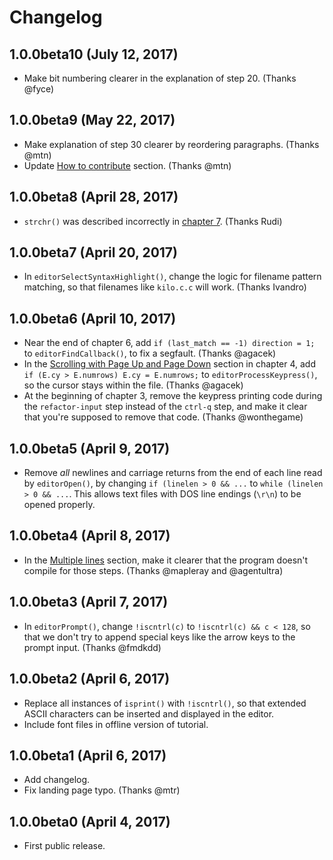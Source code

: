 # Changelog

## 1.0.0beta10 (July 12, 2017)

* Make bit numbering clearer in the explanation of step 20. (Thanks @fyce)

## 1.0.0beta9 (May 22, 2017)

* Make explanation of step 30 clearer by reordering paragraphs. (Thanks @mtn)
* Update [How to contribute](http://viewsourcecode.org/snaptoken/kilo/08.appendices.html#how-to-contribute)
  section. (Thanks @mtn)

## 1.0.0beta8 (April 28, 2017)

* `strchr()` was described incorrectly in
  [chapter 7](http://viewsourcecode.org/snaptoken/kilo/07.syntaxHighlighting.html#colorful-numbers).
  (Thanks Rudi)

## 1.0.0beta7 (April 20, 2017)

* In `editorSelectSyntaxHighlight()`, change the logic for filename pattern
  matching, so that filenames like `kilo.c.c` will work. (Thanks Ivandro)

## 1.0.0beta6 (April 10, 2017)

* Near the end of chapter 6, add `if (last_match == -1) direction = 1;` to
  `editorFindCallback()`, to fix a segfault. (Thanks @agacek)
* In the [Scrolling with Page Up and Page Down](http://viewsourcecode.org/snaptoken/kilo/04.aTextViewer.html#scrolling-with-page-up-and-page-down)
  section in chapter 4, add `if (E.cy > E.numrows) E.cy = E.numrows;` to
  `editorProcessKeypress()`, so the cursor stays within the file. (Thanks
  @agacek)
* At the beginning of chapter 3, remove the keypress printing code during the
  `refactor-input` step instead of the `ctrl-q` step, and make it clear that
  you're supposed to remove that code. (Thanks @wonthegame)

## 1.0.0beta5 (April 9, 2017)

* Remove *all* newlines and carriage returns from the end of each line read by
  `editorOpen()`, by changing `if (linelen > 0 && ...` to
  `while (linelen > 0 && ...`. This allows text files with DOS line endings
  (`\r\n`) to be opened properly.

## 1.0.0beta4 (April 8, 2017)

* In the [Multiple lines](http://viewsourcecode.org/snaptoken/kilo/04.aTextViewer.html#multiple-lines)
  section, make it clearer that the program doesn't compile for those steps.
  (Thanks @mapleray and @agentultra)

## 1.0.0beta3 (April 7, 2017)

* In `editorPrompt()`, change `!iscntrl(c)` to `!iscntrl(c) && c < 128`, so
  that we don't try to append special keys like the arrow keys to the prompt
  input. (Thanks @fmdkdd)

## 1.0.0beta2 (April 6, 2017)

* Replace all instances of `isprint()` with `!iscntrl()`, so that extended
  ASCII characters can be inserted and displayed in the editor.
* Include font files in offline version of tutorial.

## 1.0.0beta1 (April 6, 2017)

* Add changelog.
* Fix landing page typo. (Thanks @mtr)

## 1.0.0beta0 (April 4, 2017)

* First public release.

